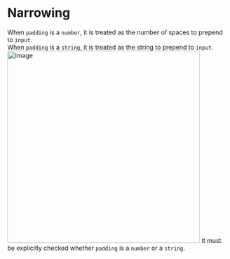 # Narrowing

When `padding` is a `number`, it is treated as the number of spaces to prepend to `input`.  
When `padding` is a `string`, it is treated as the string to prepend to `input`.  
<img width="439" alt="image" src="https://user-images.githubusercontent.com/43084680/172634714-66a7ee49-951a-4c00-bfee-0c1876d5a6b4.png">
It must be explicitly checked whether `padding` is a `number` or a `string`.  
